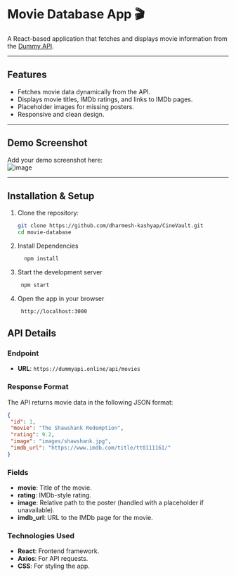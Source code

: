 # Movie Database App 🎬

A React-based application that fetches and displays movie information from the [Dummy API](https://dummyapi.online/api/movies).

---

## Features
- Fetches movie data dynamically from the API.
- Displays movie titles, IMDb ratings, and links to IMDb pages.
- Placeholder images for missing posters.
- Responsive and clean design.

---

## Demo Screenshot
Add your demo screenshot here:  
![image](https://github.com/user-attachments/assets/042c387e-ab4d-41f4-a42e-70579b851d9c)


---

## Installation & Setup
1. Clone the repository:
   ```bash
   git clone https://github.com/dharmesh-kashyap/CineVault.git
   cd movie-database
   ```
2. Install Dependencies
   ```bash
     npm install
   ```
3. Start the development server
    ```bash
     npm start
   ```
4. Open the app in your browser
    ```bash
     http://localhost:3000
   ```
    
## API Details

### Endpoint
- **URL**: `https://dummyapi.online/api/movies`

### Response Format
The API returns movie data in the following JSON format:

 ```json
 {
  "id": 1,
  "movie": "The Shawshank Redemption",
  "rating": 9.2,
  "image": "images/shawshank.jpg",
  "imdb_url": "https://www.imdb.com/title/tt0111161/"
}
 ```

### Fields
- **movie**: Title of the movie.
- **rating**: IMDb-style rating.
- **image**: Relative path to the poster (handled with a placeholder if unavailable).
- **imdb_url**: URL to the IMDb page for the movie.

### Technologies Used
- **React**: Frontend framework.
- **Axios**: For API requests.
- **CSS**: For styling the app.


